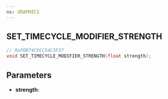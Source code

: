 ```yaml
---
ns: GRAPHICS
---
```

## SET_TIMECYCLE_MODIFIER_STRENGTH

```c
// 0xFDB74C9CC54C3F37
void SET_TIMECYCLE_MODIFIER_STRENGTH(float strength);
```

## Parameters
* **strength**:
